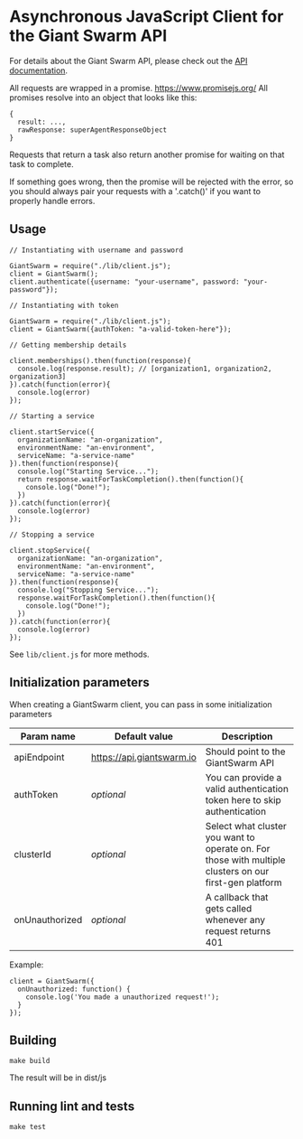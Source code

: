 # Asynchronous JavaScript Client for the Giant Swarm API

For details about the Giant Swarm API, please check out the [API documentation](https://docs.giantswarm.io/reference/api/).

All requests are wrapped in a promise. https://www.promisejs.org/
All promises resolve into an object that looks like this:
```
{
  result: ...,
  rawResponse: superAgentResponseObject
}
```

Requests that return a task also return another promise for waiting on that task
to complete.

If something goes wrong, then the promise will be rejected with the error, so
you should always pair your requests with a '.catch()' if you want to properly
handle errors.

## Usage

```
// Instantiating with username and password

GiantSwarm = require("./lib/client.js");
client = GiantSwarm();
client.authenticate({username: "your-username", password: "your-password"});

// Instantiating with token

GiantSwarm = require("./lib/client.js");
client = GiantSwarm({authToken: "a-valid-token-here"});

// Getting membership details

client.memberships().then(function(response){
  console.log(response.result); // [organization1, organization2, organization3]
}).catch(function(error){
  console.log(error)
});

// Starting a service

client.startService({
  organizationName: "an-organization",
  environmentName: "an-environment",
  serviceName: "a-service-name"
}).then(function(response){
  console.log("Starting Service...");
  return response.waitForTaskCompletion().then(function(){
    console.log("Done!");
  })
}).catch(function(error){
  console.log(error)
});

// Stopping a service

client.stopService({
  organizationName: "an-organization",
  environmentName: "an-environment",
  serviceName: "a-service-name"
}).then(function(response){
  console.log("Stopping Service...");
  response.waitForTaskCompletion().then(function(){
    console.log("Done!");
  })
}).catch(function(error){
  console.log(error)
});
```

See `lib/client.js` for more methods.

## Initialization parameters

When creating a GiantSwarm client, you can pass in some initialization parameters

|Param name|Default value|Description|
|-------|------|---------|
|apiEndpoint|https://api.giantswarm.io|Should point to the GiantSwarm API|
|authToken|*optional*|You can provide a valid authentication token here to skip authentication|
|clusterId|*optional*|Select what cluster you want to operate on. For those with multiple clusters on our first-gen platform|
|onUnauthorized|*optional*|A callback that gets called whenever any request returns 401|

Example:

```
client = GiantSwarm({
  onUnauthorized: function() {
    console.log('You made a unauthorized request!');
  }
});
```

## Building

```
make build
```

The result will be in dist/js

## Running lint and tests

```nohighlight
make test
```
